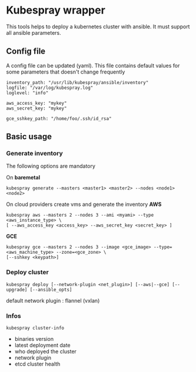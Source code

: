 # Kubespray wrapper
This tools helps to deploy a kubernetes cluster with ansible.
It must support all ansible parameters.


## Config file
A config file can be updated (yaml).
This file contains default values for some parameters that doesn't change frequently
```
inventory_path: "/usr/lib/kubespray/ansible/inventory"
logfile: "/var/log/kubespray.log"
loglevel: "info"

aws_access_key: "mykey"
aws_secret_key: "mykey"

gce_sshkey_path: "/home/foo/.ssh/id_rsa"

```
## Basic usage

### Generate inventory
The following options are mandatory

On **baremetal**
```
kubespray generate --masters <master1> <master2> --nodes <node1> <node2>
```


On cloud providers create vms and generate the inventory
**AWS** 
```
kubespray aws --masters 2 --nodes 3 --ami <myami> --type <aws_instance_type> \
[ --aws_access_key <access_key> --aws_secret_key <secret_key> ]
```
**GCE**
```
kubespray gce --masters 2 --nodes 3 --image <gce_image> --type=<aws_machine_type> --zone=<gce_zone> \
[--sshkey <keypath>]
```

### Deploy cluster

```
kubespray deploy [--network-plugin <net_plugin>] [--aws|--gce] [--upgrade] [--ansible_opts]
```
default network plugin : flannel (vxlan)

### Infos
```
kubespray cluster-info
```
- binaries version
- latest deployment date
- who deployed the cluster
- network plugin
- etcd cluster health
